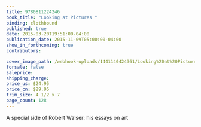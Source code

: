 ```yaml
---
title: 9780811224246
book_title: "Looking at Pictures "
binding: clothbound
published: true
date: 2015-03-20T19:51:00-04:00
publication_date: 2015-11-09T05:00:00-04:00
show_in_forthcoming: true
contributors:

cover_image_path: /webhook-uploads/1441140424361/Looking%20at%20Pictures.jpg
forsale: false
saleprice:
shipping_charge:
price_us: $24.95
price_cn: $29.95
trim_size: 4 1/2 x 7
page_count: 128
---
```

A special side of Robert Walser: his essays on art

